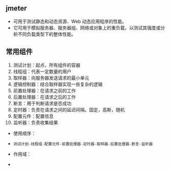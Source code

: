 ## jmeter
* 可用于测试静态和动态资源、Web 动态应用程序的性能。
* 它可用于模拟服务器、服务器组、网络或对象上的重负载，以测试其强度或分析不同负载类型下的整体性能。

## 常用组件
1. 测试计划：起点，所有组件的容器
2. 线程组：代表一定数量的用户
3. 取样器：向服务器发送请求的最小单元
4. 逻辑控制器：结合取样器实现一些复杂的逻辑
5. 前置处理器：在请求之前的工作
6. 后置处理器：在请求之后的工作
7. 断言：用于判断请求是否成功
8. 定时器：负责在请求之间的延迟间隔。固定，高斯，随机
9. 配置元件：配置信息
10. 监听器：负责收集结果

* 使用顺序：
* `测试计划-线程组-配置元件-前置处理器-定时器-取样器-后置处理器-断言-监听器`

* 作用域：
* 
